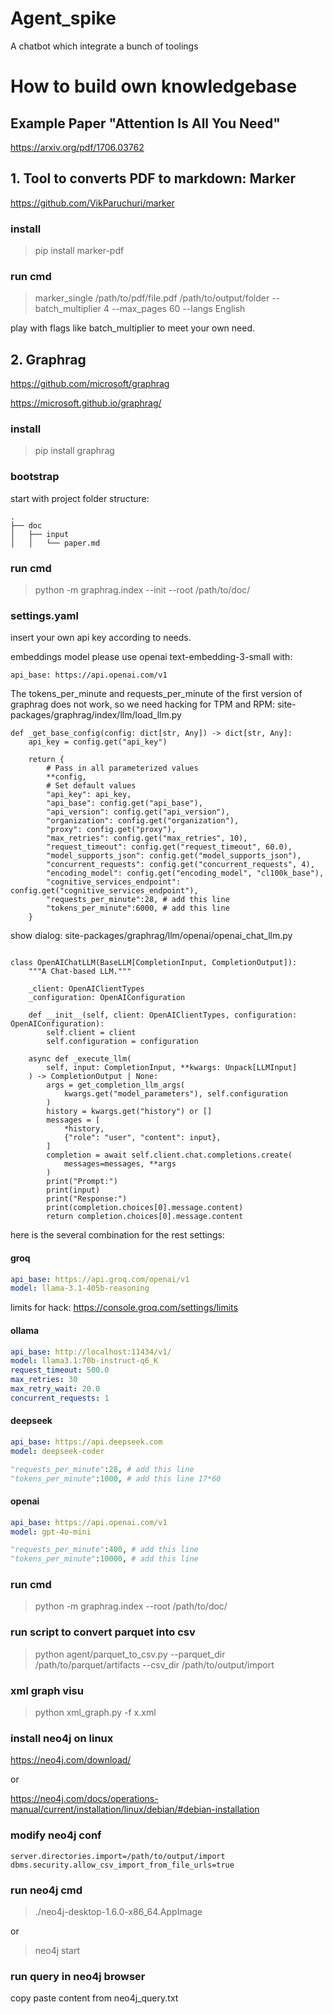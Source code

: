 # Agent_spike

A chatbot which integrate a bunch of toolings

# How to build own knowledgebase

## Example Paper "Attention Is All You Need"

https://arxiv.org/pdf/1706.03762

## 1. Tool to converts PDF to markdown: Marker

https://github.com/VikParuchuri/marker

### install

> pip install marker-pdf

### run cmd

> marker_single /path/to/pdf/file.pdf /path/to/output/folder --batch_multiplier 4 --max_pages 60 --langs English

play with flags like batch_multiplier to meet your own need.

## 2. Graphrag

https://github.com/microsoft/graphrag

https://microsoft.github.io/graphrag/

### install

> pip install graphrag

### bootstrap

start with project folder structure:
```
.
├── doc
│   ├── input
│   │   └── paper.md
```
### run cmd

>python -m graphrag.index  --init  --root /path/to/doc/

### settings.yaml

insert your own api key according to needs.

embeddings model please use openai text-embedding-3-small with:
```
api_base: https://api.openai.com/v1
```
The tokens_per_minute and requests_per_minute of the first version of graphrag does not work, so we need hacking for TPM and RPM:
site-packages/graphrag/index/llm/load_llm.py
```
def _get_base_config(config: dict[str, Any]) -> dict[str, Any]:
    api_key = config.get("api_key")

    return {
        # Pass in all parameterized values
        **config,
        # Set default values
        "api_key": api_key,
        "api_base": config.get("api_base"),
        "api_version": config.get("api_version"),
        "organization": config.get("organization"),
        "proxy": config.get("proxy"),
        "max_retries": config.get("max_retries", 10),
        "request_timeout": config.get("request_timeout", 60.0),
        "model_supports_json": config.get("model_supports_json"),
        "concurrent_requests": config.get("concurrent_requests", 4),
        "encoding_model": config.get("encoding_model", "cl100k_base"),
        "cognitive_services_endpoint": config.get("cognitive_services_endpoint"),
        "requests_per_minute":28, # add this line
        "tokens_per_minute":6000, # add this line
    }
```
show dialog:
site-packages/graphrag/llm/openai/openai_chat_llm.py
```

class OpenAIChatLLM(BaseLLM[CompletionInput, CompletionOutput]):
    """A Chat-based LLM."""

    _client: OpenAIClientTypes
    _configuration: OpenAIConfiguration

    def __init__(self, client: OpenAIClientTypes, configuration: OpenAIConfiguration):
        self.client = client
        self.configuration = configuration

    async def _execute_llm(
        self, input: CompletionInput, **kwargs: Unpack[LLMInput]
    ) -> CompletionOutput | None:
        args = get_completion_llm_args(
            kwargs.get("model_parameters"), self.configuration
        )
        history = kwargs.get("history") or []
        messages = [
            *history,
            {"role": "user", "content": input},
        ]
        completion = await self.client.chat.completions.create(
            messages=messages, **args
        )
        print("Prompt:")
        print(input)
        print("Response:")
        print(completion.choices[0].message.content)
        return completion.choices[0].message.content
```

here is the several combination for the rest settings:

#### groq

  ```settings.yaml
  api_base: https://api.groq.com/openai/v1
  model: llama-3.1-405b-reasoning
  ```
  
  limits for hack: 
  https://console.groq.com/settings/limits

#### ollama

  ```settings.yaml
  api_base: http://localhost:11434/v1/
  model: llama3.1:70b-instruct-q6_K
  request_timeout: 500.0
  max_retries: 30
  max_retry_wait: 20.0
  concurrent_requests: 1
  ```

#### deepseek

  ```settings.yaml
  api_base: https://api.deepseek.com
  model: deepseek-coder
  ```
  ```site-packages/graphrag/index/llm/load_llm.py
  "requests_per_minute":28, # add this line
  "tokens_per_minute":1000, # add this line 17*60
  ```
#### openai

  ```settings.yaml
  api_base: https://api.openai.com/v1
  model: gpt-4o-mini
  ```
  ```site-packages/graphrag/index/llm/load_llm.py
  "requests_per_minute":400, # add this line
  "tokens_per_minute":10000, # add this line
  ```

### run cmd

>python -m graphrag.index  --root /path/to/doc/

### run script to convert parquet into csv

>python agent/parquet_to_csv.py --parquet_dir /path/to/parquet/artifacts --csv_dir /path/to/output/import

### xml graph visu

> python xml_graph.py -f x.xml

### install neo4j on linux

https://neo4j.com/download/

or

https://neo4j.com/docs/operations-manual/current/installation/linux/debian/#debian-installation

### modify neo4j conf
```
server.directories.import=/path/to/output/import
dbms.security.allow_csv_import_from_file_urls=true
```
### run neo4j cmd

> ./neo4j-desktop-1.6.0-x86_64.AppImage

or

> neo4j start

### run query in neo4j browser

copy paste content from neo4j_query.txt


